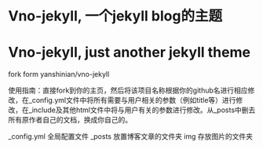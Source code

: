 # Vno-jekyll, 一个jekyll blog的主题
# Vno-jekyll, just another jekyll theme


fork form yanshinian/vno-jekyll

使用指南：直接fork到你的主页，然后将该项目名称根据你的github名进行相应修改，在_config.yml文件中将所有需要与用户相关的参数（例如title等）进行修改，在_include及其他html文件中将与用户有关的参数进行修改。从_posts中删去所有原作者自己的文档，换成你自己的。

_config.yml 全局配置文件
_posts 放置博客文章的文件夹
img 存放图片的文件夹
